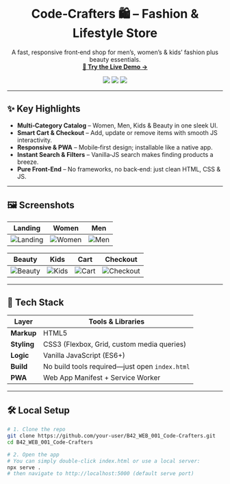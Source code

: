 <h1 align="center">Code‑Crafters 🛍️ – Fashion & Lifestyle Store</h1>
<p align="center">
  A fast, responsive front‑end shop for men’s, women’s & kids’ fashion plus beauty essentials.<br/>
  <a href="🔗 LIVE_DEMO_URL" target="_blank"><strong>🚀 Try the Live Demo →</strong></a>
</p>

<div align="center">
  <img src="https://img.shields.io/badge/stack-HTML%20%7C%20CSS%20%7C%20JavaScript-informational"/>
  <img src="https://img.shields.io/badge/PWA-ready-blueviolet"/>
  <img src="https://img.shields.io/github/license/your‑user/B42_WEB_001_Code-Crafters.svg"/>
</div>

---

## ✨ Key Highlights
- **Multi‑Category Catalog** – Women, Men, Kids & Beauty in one sleek UI.  
- **Smart Cart & Checkout** – Add, update or remove items with smooth JS interactivity.  
- **Responsive & PWA** – Mobile‑first design; installable like a native app.  
- **Instant Search & Filters** – Vanilla‑JS search makes finding products a breeze.  
- **Pure Front‑End** – No frameworks, no back‑end: just clean HTML, CSS & JS.

---

## 🖼️ Screenshots

| Landing | Women | Men |
|:--:|:--:|:--:|
| ![Landing](https://github.com/user-attachments/assets/6dc8ad59-ea12-4cbc-98f3-8cb2542630be) | ![Women](https://github.com/user-attachments/assets/848ccf31-0969-4d34-9aaa-f7cd7838215f) | ![Men](https://github.com/user-attachments/assets/a2179acf-7855-4406-a612-3d39fe17e874) |

| Beauty | Kids | Cart | Checkout |
|:--:|:--:|:--:|:--:|
| ![Beauty](https://github.com/user-attachments/assets/c58a2e52-97b2-4d42-b1e2-b9a236a706ae) | ![Kids](https://github.com/user-attachments/assets/0dd9e6c3-19ff-4dea-b811-fa6ec5d167f8) | ![Cart](https://github.com/user-attachments/assets/8d79bfcb-11e7-4bd4-a583-53440826354c) | ![Checkout](https://github.com/user-attachments/assets/d33caabd-3580-4113-938c-8cb3cd1c417a) |

---

## 🚀 Tech Stack

| Layer        | Tools & Libraries                 |
|--------------|-----------------------------------|
| **Markup**   | HTML5                             |
| **Styling**  | CSS3 (Flexbox, Grid, custom media queries) |
| **Logic**    | Vanilla JavaScript (ES6+)         |
| **Build**    | No build tools required—just open `index.html` |
| **PWA**      | Web App Manifest + Service Worker |

---

## 🛠️ Local Setup

```bash
# 1. Clone the repo
git clone https://github.com/your-user/B42_WEB_001_Code-Crafters.git
cd B42_WEB_001_Code-Crafters

# 2. Open the app
# You can simply double‑click index.html or use a local server:
npx serve .
# then navigate to http://localhost:5000 (default serve port)
